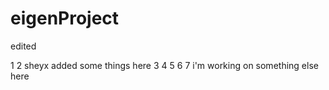 # eigenProject
edited

1
2
sheyx added some things here
3
4
5
6
7
i'm working on something else here	

